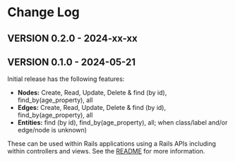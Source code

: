 # Change Log

## VERSION 0.2.0 - 2024-xx-xx

## VERSION 0.1.0 - 2024-05-21

Initial release has the following features:

- **Nodes:** Create, Read, Update, Delete & find (by id), find_by(age_property), all
- **Edges:** Create, Read, Update, Delete & find (by id), find_by(age_property), all
- **Entities:** find (by id), find_by(age_property), all; when class/label and/or edge/node is unknown)

These can be used within Rails applications using a Rails APIs including within controllers and views.
See the [README](README.md) for more information.
